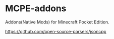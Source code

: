 # MCPE-addons

Addons(Native Mods) for Minecraft Pocket Edition.

https://github.com/open-source-parsers/jsoncpp
